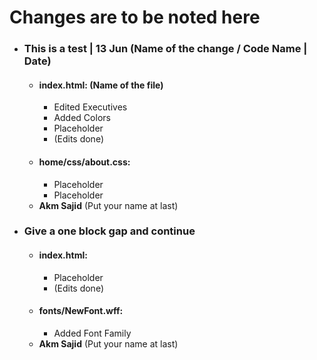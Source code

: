 # Changes are to be noted here

- ### This is a test | 13 Jun (Name of the change / Code Name | Date)
    - #### index.html: (Name of the file)
        - Edited Executives
        - Added Colors
        - Placeholder
        - (Edits done)
    - #### home/css/about.css:
        - Placeholder
        - Placeholder
    - **Akm Sajid** (Put your name at last)

- ### Give a one block gap and continue
    - #### index.html:
        - Placeholder
        - (Edits done)
    - #### fonts/NewFont.wff:
        - Added Font Family
    - **Akm Sajid** (Put your name at last)